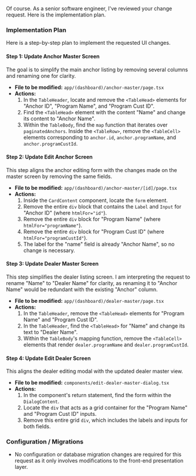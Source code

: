 Of course. As a senior software engineer, I've reviewed your change request. Here is the implementation plan.

### Implementation Plan

Here is a step-by-step plan to implement the requested UI changes.

#### Step 1: Update Anchor Master Screen

The goal is to simplify the main anchor listing by removing several columns and renaming one for clarity.

*   **File to be modified:** `app/(dashboard)/anchor-master/page.tsx`
*   **Actions:**
    1.  In the `TableHeader`, locate and remove the `<TableHead>` elements for "Anchor ID", "Program Name", and "Program Cust ID".
    2.  Find the `<TableHead>` element with the content "Name" and change its content to "Anchor Name".
    3.  Within the `TableBody`, find the `map` function that iterates over `paginatedAnchors`. Inside the `<TableRow>`, remove the `<TableCell>` elements corresponding to `anchor.id`, `anchor.programName`, and `anchor.programCustId`.

#### Step 2: Update Edit Anchor Screen

This step aligns the anchor editing form with the changes made on the master screen by removing the same fields.

*   **File to be modified:** `app/(dashboard)/anchor-master/[id]/page.tsx`
*   **Actions:**
    1.  Inside the `CardContent` component, locate the `form` element.
    2.  Remove the entire `div` block that contains the `Label` and `Input` for "Anchor ID" (where `htmlFor="id"`).
    3.  Remove the entire `div` block for "Program Name" (where `htmlFor="programName"`).
    4.  Remove the entire `div` block for "Program Cust ID" (where `htmlFor="programCustId"`).
    5.  The label for the "name" field is already "Anchor Name", so no change is necessary.

#### Step 3: Update Dealer Master Screen

This step simplifies the dealer listing screen. I am interpreting the request to rename "Name" to "Dealer Name" for clarity, as renaming it to "Anchor Name" would be redundant with the existing "Anchor" column.

*   **File to be modified:** `app/(dashboard)/dealer-master/page.tsx`
*   **Actions:**
    1.  In the `TableHeader`, remove the `<TableHead>` elements for "Program Name" and "Program Cust ID".
    2.  In the `TableHeader`, find the `<TableHead>` for "Name" and change its text to "Dealer Name".
    3.  Within the `TableBody`'s mapping function, remove the `<TableCell>` elements that render `dealer.programName` and `dealer.programCustId`.

#### Step 4: Update Edit Dealer Screen

This aligns the dealer editing modal with the updated dealer master view.

*   **File to be modified:** `components/edit-dealer-master-dialog.tsx`
*   **Actions:**
    1.  In the component's return statement, find the form within the `DialogContent`.
    2.  Locate the `div` that acts as a grid container for the "Program Name" and "Program Cust ID" inputs.
    3.  Remove this entire grid `div`, which includes the labels and inputs for both fields.

### Configuration / Migrations

*   No configuration or database migration changes are required for this request as it only involves modifications to the front-end presentation layer.
